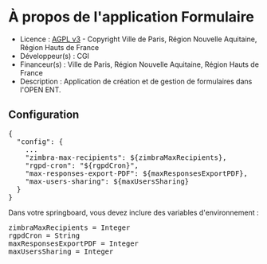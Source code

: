 # À propos de l'application Formulaire

* Licence : [AGPL v3](http://www.gnu.org/licenses/agpl.txt) - Copyright Ville de Paris, Région Nouvelle Aquitaine, Région Hauts de France
* Développeur(s) : CGI
* Financeur(s) : Ville de Paris, Région Nouvelle Aquitaine, Région Hauts de France
* Description : Application de création et de gestion de formulaires dans l'OPEN ENT.

## Configuration

<pre>
{
  "config": {
    ...
    "zimbra-max-recipients": ${zimbraMaxRecipients},
    "rgpd-cron": "${rgpdCron}",
    "max-responses-export-PDF": ${maxResponsesExportPDF},
    "max-users-sharing": ${maxUsersSharing}
  }
}
</pre>

Dans votre springboard, vous devez inclure des variables d'environnement :

<pre>
zimbraMaxRecipients = Integer
rgpdCron = String
maxResponsesExportPDF = Integer
maxUsersSharing = Integer
</pre>